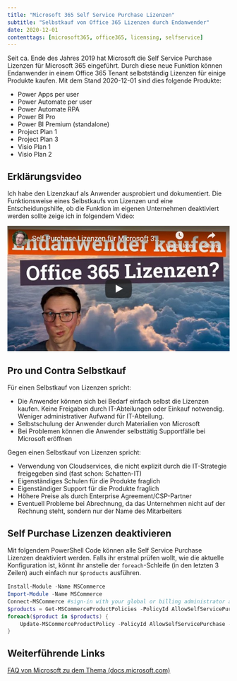 ```yaml
---
title: "Microsoft 365 Self Service Purchase Lizenzen"
subtitle: "Selbstkauf von Office 365 Lizenzen durch Endanwender"
date: 2020-12-01
contenttags: [microsoft365, office365, licensing, selfservice]
---
```

Seit ca. Ende des Jahres 2019 hat Microsoft die Self Service Purchase Lizenzen für Microsoft 365 eingeführt. Durch diese neue Funktion können Endanwender in einem Office 365 Tenant selbstständig Lizenzen für einige Produkte kaufen. Mit dem Stand 2020-12-01 sind dies folgende Produkte:

- Power Apps per user
- Power Automate per user
- Power Automate RPA
- Power BI Pro
- Power BI Premium (standalone)
- Project Plan 1
- Project Plan 3
- Visio Plan 1
- Visio Plan 2

## Erklärungsvideo

Ich habe den Lizenzkauf als Anwender ausprobiert und dokumentiert. Die Funktionsweise eines Selbstkaufs von Lizenzen und eine Entscheidungshilfe, ob die Funktion im eigenen Unternehmen deaktiviert werden sollte zeige ich in folgendem Video:

[![Microsoft 365 Self Service Purchase Lizenzen (YouTube)](/assets/images/2020/2020-12-01_Selfservicepurchase-YT-Thumbnail.jpg "Microsoft 365 Self Service Purchase Lizenzen (YouTube)")](https://www.youtube.com/watch?v=zrsAle3-y7E)

## Pro und Contra Selbstkauf

Für einen Selbstkauf von Lizenzen spricht:

- Die Anwender können sich bei Bedarf einfach selbst die Lizenzen kaufen. Keine Freigaben durch IT-Abteilungen oder Einkauf notwendig. Weniger administrativer Aufwand für IT-Abteilung.
- Selbstschulung der Anwender durch Materialien von Microsoft
- Bei Problemen können die Anwender selbsttätig Supportfälle bei Microsoft eröffnen

Gegen einen Selbstkauf von Lizenzen spricht:

- Verwendung von Cloudservices, die nicht explizit durch die IT-Strategie freigegeben sind (fast schon: Schatten-IT)
- Eigenständiges Schulen für die Produkte fraglich
- Eigenständiger Support für die Produkte fraglich
- Höhere Preise als durch Enterprise Agreement/CSP-Partner
- Eventuell Probleme bei Abrechnung, da das Unternehmen nicht auf der Rechnung steht, sondern nur der Name des Mitarbeiters

## Self Purchase Lizenzen deaktivieren

Mit folgendem PowerShell Code können alle Self Service Purchase Lizenzen deaktiviert werden. Falls ihr erstmal prüfen wollt, wie die aktuelle Konfiguration ist, könnt ihr anstelle der `foreach`-Schleife (in den letzten 3 Zeilen) auch einfach nur `$products` ausführen.

``` powershell
Install-Module -Name MSCommerce
Import-Module -Name MSCommerce
Connect-MSCommerce #sign-in with your global or billing administrator account when prompted
$products = Get-MSCommerceProductPolicies -PolicyId AllowSelfServicePurchase
foreach($product in $products) {
    Update-MSCommerceProductPolicy -PolicyId AllowSelfServicePurchase -ProductId ($product.ProductID) -Enabled $false
}
```

## Weiterführende Links

[FAQ von Microsoft zu dem Thema (docs.microsoft.com)](https://docs.microsoft.com/en-us/microsoft-365/commerce/subscriptions/self-service-purchase-faq?view=o365-worldwide)
